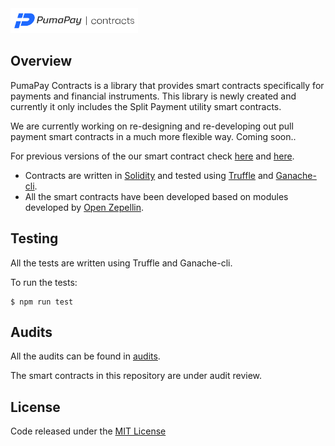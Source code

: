 <img src="logo.svg" alt="PumaPay Contracts" height="40px">

## Overview

PumaPay Contracts is a library that provides smart contracts specifically for payments and financial instruments. 
This library is newly created and currently it only includes the Split Payment utility smart contracts. 

We are currently working on re-designing and re-developing out pull payment smart contracts in a much more flexible way. 
Coming soon..

For previous versions of the our smart contract check [here](https://github.com/pumapayio/pumapay-token) and [here](https://github.com/pumapayio/smart-contracts).

* Contracts are written in [Solidity](https://solidity.readthedocs.io/en/develop/) and tested using [Truffle](http://truffleframework.com/) and [Ganache-cli](https://github.com/trufflesuite/ganache-cli).
* All the smart contracts have been developed based on modules developed by [Open Zepellin](https://openzeppelin.org/).

## Testing
All the tests are written using Truffle and Ganache-cli.

To run the tests:
```shell script
$ npm run test
``` 

## Audits
All the audits can be found in [audits](./audits).

The smart contracts in this repository are under audit review.

## License
Code released under the [MIT License](./LICENCE)
